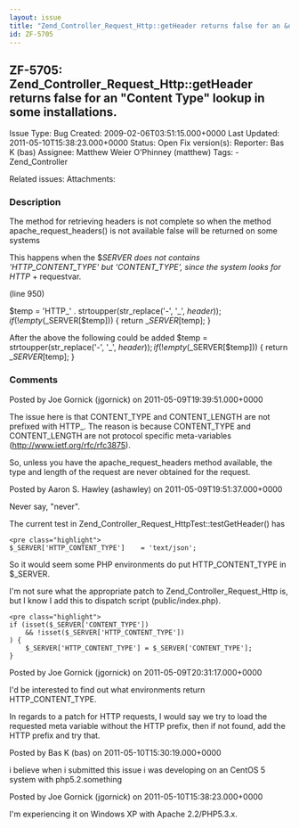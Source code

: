 ```yaml
---
layout: issue
title: "Zend_Controller_Request_Http::getHeader returns false for an &quot;Content Type&quot; lookup in some installations."
id: ZF-5705
---
```


ZF-5705: Zend\_Controller\_Request\_Http::getHeader returns false for an "Content Type" lookup in some installations.
---------------------------------------------------------------------------------------------------------------------

 Issue Type: Bug Created: 2009-02-06T03:51:15.000+0000 Last Updated: 2011-05-10T15:38:23.000+0000 Status: Open Fix version(s): 
 Reporter:  Bas K (bas)  Assignee:  Matthew Weier O'Phinney (matthew)  Tags: - Zend\_Controller
 
 Related issues: 
 Attachments: 
### Description

The method for retrieving headers is not complete so when the method apache\_request\_headers() is not available false will be returned on some systems

This happens when the $_SERVER does not contains 'HTTP\_CONTENT\_TYPE' but 'CONTENT\_TYPE', since the system looks for HTTP_ + requestvar.

(line 950)

$temp = 'HTTP\_' . strtoupper(str\_replace('-', '\_', $header)); if (!empty($\_SERVER[$temp])) { return $\_SERVER[$temp]; }

After the above the following could be added $temp = strtoupper(str\_replace('-', '\_', $header)); if (!empty($\_SERVER[$temp])) { return $\_SERVER[$temp]; }

 

 

### Comments

Posted by Joe Gornick (jgornick) on 2011-05-09T19:39:51.000+0000

The issue here is that CONTENT\_TYPE and CONTENT\_LENGTH are not prefixed with HTTP\_. The reason is because CONTENT\_TYPE and CONTENT\_LENGTH are not protocol specific meta-variables (<http://www.ietf.org/rfc/rfc3875>).

So, unless you have the apache\_request\_headers method available, the type and length of the request are never obtained for the request.

 

 

Posted by Aaron S. Hawley (ashawley) on 2011-05-09T19:51:37.000+0000

Never say, "never".

The current test in Zend\_Controller\_Request\_HttpTest::testGetHeader() has

 
    <pre class="highlight">
    $_SERVER['HTTP_CONTENT_TYPE']    = 'text/json';


So it would seem some PHP environments do put HTTP\_CONTENT\_TYPE in $\_SERVER.

I'm not sure what the appropriate patch to Zend\_Controller\_Request\_Http is, but I know I add this to dispatch script (public/index.php).

 
    <pre class="highlight">
    if (isset($_SERVER['CONTENT_TYPE'])
        && !isset($_SERVER['HTTP_CONTENT_TYPE'])
    ) {
        $_SERVER['HTTP_CONTENT_TYPE'] = $_SERVER['CONTENT_TYPE'];
    }


 

 

Posted by Joe Gornick (jgornick) on 2011-05-09T20:31:17.000+0000

I'd be interested to find out what environments return HTTP\_CONTENT\_TYPE.

In regards to a patch for HTTP requests, I would say we try to load the requested meta variable without the HTTP prefix, then if not found, add the HTTP prefix and try that.

 

 

Posted by Bas K (bas) on 2011-05-10T15:30:19.000+0000

i believe when i submitted this issue i was developing on an CentOS 5 system with php5.2.something

 

 

Posted by Joe Gornick (jgornick) on 2011-05-10T15:38:23.000+0000

I'm experiencing it on Windows XP with Apache 2.2/PHP5.3.x.

 

 